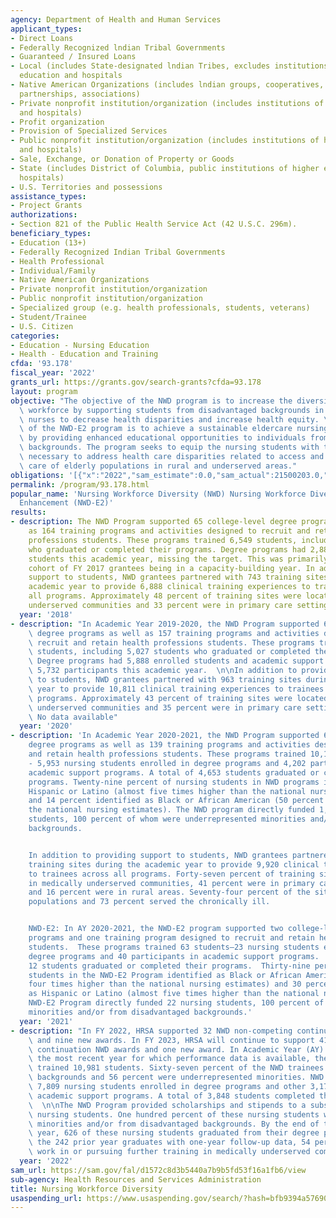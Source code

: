 ```yaml
---
agency: Department of Health and Human Services
applicant_types:
- Direct Loans
- Federally Recognized lndian Tribal Governments
- Guaranteed / Insured Loans
- Local (includes State-designated lndian Tribes, excludes institutions of higher
  education and hospitals
- Native American Organizations (includes lndian groups, cooperatives, corporations,
  partnerships, associations)
- Private nonprofit institution/organization (includes institutions of higher education
  and hospitals)
- Profit organization
- Provision of Specialized Services
- Public nonprofit institution/organization (includes institutions of higher education
  and hospitals)
- Sale, Exchange, or Donation of Property or Goods
- State (includes District of Columbia, public institutions of higher education and
  hospitals)
- U.S. Territories and possessions
assistance_types:
- Project Grants
authorizations:
- Section 821 of the Public Health Service Act (42 U.S.C. 296m).
beneficiary_types:
- Education (13+)
- Federally Recognized Indian Tribal Governments
- Health Professional
- Individual/Family
- Native American Organizations
- Private nonprofit institution/organization
- Public nonprofit institution/organization
- Specialized group (e.g. health professionals, students, veterans)
- Student/Trainee
- U.S. Citizen
categories:
- Education - Nursing Education
- Health - Education and Training
cfda: '93.178'
fiscal_year: '2022'
grants_url: https://grants.gov/search-grants?cfda=93.178
layout: program
objective: "The objective of the NWD program is to increase the diversity of the nursing\
  \ workforce by supporting students from disadvantaged backgrounds in becoming registered\
  \ nurses to decrease health disparities and increase health equity. \n\nThe objective\
  \ of the NWD-E2 program is to achieve a sustainable eldercare nursing workforce\
  \ by providing enhanced educational opportunities to individuals from disadvantaged\
  \ backgrounds. The program seeks to equip the nursing students with the competencies\
  \ necessary to address health care disparities related to access and delivery of\
  \ care of elderly populations in rural and underserved areas."
obligations: '[{"x":"2022","sam_estimate":0.0,"sam_actual":21500203.0,"usa_spending_actual":20977573.05},{"x":"2023","sam_estimate":22439015.0,"sam_actual":0.0,"usa_spending_actual":21735856.06},{"x":"2024","sam_estimate":22422863.0,"sam_actual":0.0,"usa_spending_actual":21930089.75}]'
permalink: /program/93.178.html
popular_name: 'Nursing Workforce Diversity (NWD) Nursing Workforce Diversity: Eldercare
  Enhancement (NWD-E2)'
results:
- description: The NWD Program supported 65 college-level degree programs as well
    as 164 training programs and activities designed to recruit and retain health
    professions students. These programs trained 6,549 students, including 2,886 students
    who graduated or completed their programs. Degree programs had 2,880 enrolled
    students this academic year, missing the target. This was primarily due to a new
    cohort of FY 2017 grantees being in a capacity-building year. In addition to providing
    support to students, NWD grantees partnered with 743 training sites during the
    academic year to provide 6,888 clinical training experiences to trainees across
    all programs. Approximately 48 percent of training sites were located in medically
    underserved communities and 33 percent were in primary care settings.
  year: '2018'
- description: "In Academic Year 2019-2020, the NWD Program supported 66 college-level\
    \ degree programs as well as 157 training programs and activities designed to\
    \ recruit and retain health professions students. These programs trained 11,620\
    \ students, including 5,027 students who graduated or completed their programs.\
    \ Degree programs had 5,888 enrolled students and academic support programs had\
    \ 5,732 participants this academic year.  \n\nIn addition to providing support\
    \ to students, NWD grantees partnered with 963 training sites during the academic\
    \ year to provide 10,811 clinical training experiences to trainees across all\
    \ programs. Approximately 43 percent of training sites were located in medically\
    \ underserved communities and 35 percent were in primary care settings.\nNWD-E2:\
    \ No data available"
  year: '2020'
- description: 'In Academic Year 2020-2021, the NWD Program supported 64 college-level
    degree programs as well as 139 training programs and activities designed to recruit
    and retain health professions students. These programs trained 10,155 students
    - 5,953 nursing students enrolled in degree programs and 4,202 participants in
    academic support programs. A total of 4,653 students graduated or completed their
    programs. Twenty-nine percent of nursing students in NWD programs identified as
    Hispanic or Latino (almost five times higher than the national nursing estimates)
    and 14 percent identified as Black or African American (50 percent higher than
    the national nursing estimates). The NWD program directly funded 1,603 nursing
    students, 100 percent of whom were underrepresented minorities and/or from disadvantaged
    backgrounds.


    In addition to providing support to students, NWD grantees partnered with 778
    training sites during the academic year to provide 9,920 clinical training experiences
    to trainees across all programs. Forty-seven percent of training sites were located
    in medically underserved communities, 41 percent were in primary care settings,
    and 16 percent were in rural areas. Seventy-four percent of the sites served elderly
    populations and 73 percent served the chronically ill.


    NWD-E2: In AY 2020-2021, the NWD-E2 program supported two college-level degree
    programs and one training program designed to recruit and retain health professions
    students.  These programs trained 63 students—23 nursing students enrolled in
    degree programs and 40 participants in academic support programs.  A total of
    12 students graduated or completed their programs.  Thirty-nine percent of nursing
    students in the NWD-E2 Program identified as Black or African American (almost
    four times higher than the national nursing estimates) and 30 percent identified
    as Hispanic or Latino (almost five times higher than the national nursing estimates).   The
    NWD-E2 Program directly funded 22 nursing students, 100 percent of whom were underrepresented
    minorities and/or from disadvantaged backgrounds.'
  year: '2021'
- description: "In FY 2022, HRSA supported 32 NWD non-competing continuation awards\
    \ and nine new awards. In FY 2023, HRSA will continue to support 41 non-competing\
    \ continuation NWD awards and one new award. In Academic Year (AY) 2021-2022,\
    \ the most recent year for which performance data is available, the NWD Program\
    \ trained 10,981 students. Sixty-seven percent of the NWD trainees were from disadvantaged\
    \ backgrounds and 56 percent were underrepresented minorities. NWD trainees included\
    \ 7,809 nursing students enrolled in degree programs and other 3,172 NWD trainees\
    \ academic support programs. A total of 3,848 students completed their NWD programs.\
    \  \n\nThe NWD Program provided scholarships and stipends to a subset of 1,210\
    \ nursing students. One hundred percent of these nursing students were underrepresented\
    \ minorities and/or from disadvantaged backgrounds. By the end of the academic\
    \ year, 626 of these nursing students graduated from their degree programs. Of\
    \ the 242 prior year graduates with one-year follow-up data, 54 percent currently\
    \ work in or pursuing further training in medically underserved communities."
  year: '2022'
sam_url: https://sam.gov/fal/d1572c8d3b5440a7b9b5fd53f16a1fb6/view
sub-agency: Health Resources and Services Administration
title: Nursing Workforce Diversity
usaspending_url: https://www.usaspending.gov/search/?hash=bfb9394a5769061cb121e56b2624e7ae
---
```

